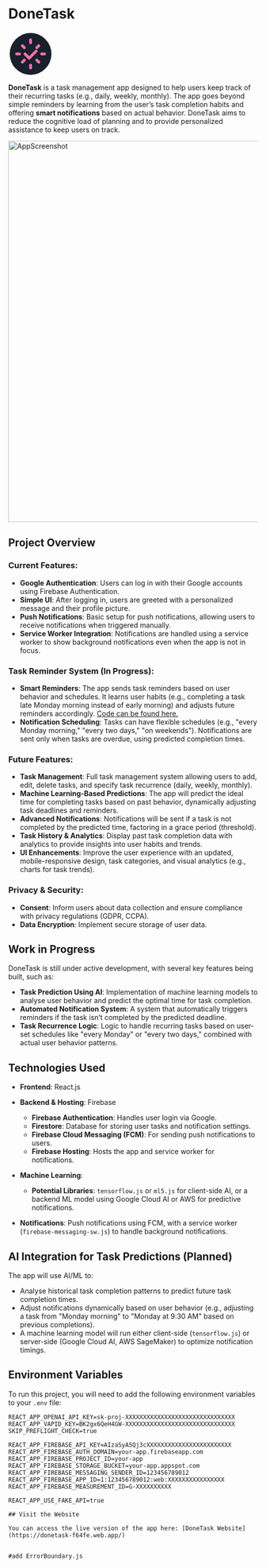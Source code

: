 # DoneTask

<svg xmlns="http://www.w3.org/2000/svg" viewBox="0 0 64 64" width="90" height="90">
  <circle cx="32" cy="32" r="30" fill="#1a202c"/>
  <g fill="none" stroke="#f774aa" stroke-width="4" stroke-linecap="round" stroke-linejoin="round">
    <!-- Gear Shape -->
    <path d="M32 12v4M32 48v4M12 32h4M48 32h4M20.24 20.24l2.83 2.83M40.93 40.93l2.83 2.83M20.24 43.76l2.83-2.83M40.93 23.07l2.83-2.83"/>
    <!-- Checkmark -->
    <polyline points="24,32 30,38 40,28" stroke="#f774aa" stroke-width="4" fill="none"/>
  </g>
</svg>

**DoneTask** is a task management app designed to help users keep track of their recurring tasks (e.g., daily, weekly, monthly). The app goes beyond simple reminders by learning from the user’s task completion habits and offering **smart notifications** based on actual behavior. DoneTask aims to reduce the cognitive load of planning and to provide personalized assistance to keep users on track.

<img width="768" alt="AppScreenshot" src="https://github.com/user-attachments/assets/b847ac93-325c-4c4e-a2ff-7ba806761886">

## Project Overview

### Current Features:
- **Google Authentication**: Users can log in with their Google accounts using Firebase Authentication.
- **Simple UI**: After logging in, users are greeted with a personalized message and their profile picture.
- **Push Notifications**: Basic setup for push notifications, allowing users to receive notifications when triggered manually.
- **Service Worker Integration**: Notifications are handled using a service worker to show background notifications even when the app is not in focus.

### Task Reminder System (In Progress):
- **Smart Reminders**: The app sends task reminders based on user behavior and schedules. It learns user habits (e.g., completing a task late Monday morning instead of early morning) and adjusts future reminders accordingly. [Code can be found here.](https://github.com/vesnag/task-prediction-algorithm/)
- **Notification Scheduling**: Tasks can have flexible schedules (e.g., "every Monday morning," "every two days," "on weekends"). Notifications are sent only when tasks are overdue, using predicted completion times.

### Future Features:
- **Task Management**: Full task management system allowing users to add, edit, delete tasks, and specify task recurrence (daily, weekly, monthly).
- **Machine Learning-Based Predictions**: The app will predict the ideal time for completing tasks based on past behavior, dynamically adjusting task deadlines and reminders.
- **Advanced Notifications**: Notifications will be sent if a task is not completed by the predicted time, factoring in a grace period (threshold).
- **Task History & Analytics**: Display past task completion data with analytics to provide insights into user habits and trends.
- **UI Enhancements**: Improve the user experience with an updated, mobile-responsive design, task categories, and visual analytics (e.g., charts for task trends).

### Privacy & Security:
- **Consent**: Inform users about data collection and ensure compliance with privacy regulations (GDPR, CCPA).
- **Data Encryption**: Implement secure storage of user data.

## Work in Progress

DoneTask is still under active development, with several key features being built, such as:

- **Task Prediction Using AI**: Implementation of machine learning models to analyse user behavior and predict the optimal time for task completion.
- **Automated Notification System**: A system that automatically triggers reminders if the task isn’t completed by the predicted deadline.
- **Task Recurrence Logic**: Logic to handle recurring tasks based on user-set schedules like "every Monday" or "every two days," combined with actual user behavior patterns.

## Technologies Used

- **Frontend**: React.js

- **Backend & Hosting**: Firebase
  - **Firebase Authentication**: Handles user login via Google.
  - **Firestore**: Database for storing user tasks and notification settings.
  - **Firebase Cloud Messaging (FCM)**: For sending push notifications to users.
  - **Firebase Hosting**: Hosts the app and service worker for notifications.

- **Machine Learning**:
  - **Potential Libraries**: `tensorflow.js` or `ml5.js` for client-side AI, or a backend ML model using Google Cloud AI or AWS for predictive notifications.

- **Notifications**: Push notifications using FCM, with a service worker (`firebase-messaging-sw.js`) to handle background notifications.

## AI Integration for Task Predictions (Planned)

The app will use AI/ML to:
- Analyse historical task completion patterns to predict future task completion times.
- Adjust notifications dynamically based on user behavior (e.g., adjusting a task from "Monday morning" to "Monday at 9:30 AM" based on previous completions).
- A machine learning model will run either client-side (`tensorflow.js`) or server-side (Google Cloud AI, AWS SageMaker) to optimize notification timings.

## Environment Variables

To run this project, you will need to add the following environment variables to your `.env` file:

```plaintext
REACT_APP_OPENAI_API_KEY=sk-proj-XXXXXXXXXXXXXXXXXXXXXXXXXXXXXXX
REACT_APP_VAPID_KEY=BK2gx6QeH4GW-XXXXXXXXXXXXXXXXXXXXXXXXXXXXXXX
SKIP_PREFLIGHT_CHECK=true

REACT_APP_FIREBASE_API_KEY=AIzaSyA5Qj3cXXXXXXXXXXXXXXXXXXXXXXXX
REACT_APP_FIREBASE_AUTH_DOMAIN=your-app.firebaseapp.com
REACT_APP_FIREBASE_PROJECT_ID=your-app
REACT_APP_FIREBASE_STORAGE_BUCKET=your-app.appspot.com
REACT_APP_FIREBASE_MESSAGING_SENDER_ID=123456789012
REACT_APP_FIREBASE_APP_ID=1:123456789012:web:XXXXXXXXXXXXXXXX
REACT_APP_FIREBASE_MEASUREMENT_ID=G-XXXXXXXXXX

REACT_APP_USE_FAKE_API=true

## Visit the Website

You can access the live version of the app here: [DoneTask Website](https://donetask-f64fe.web.app/)


#add ErrorBoundary.js

